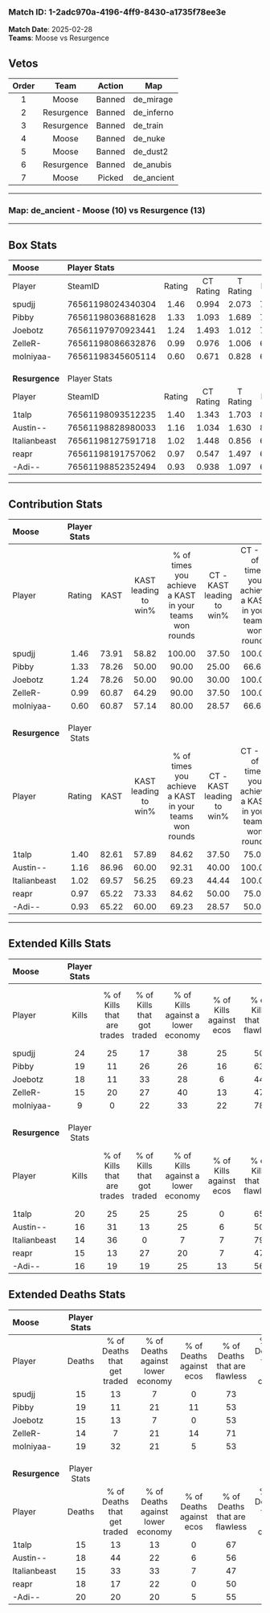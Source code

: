### Match ID: 1-2adc970a-4196-4ff9-8430-a1735f78ee3e  
**Match Date**: 2025-02-28  
**Teams**: Moose vs Resurgence  

## Vetos  

| Order | Team | Action | Map |
| :---: | :--: | :----: | --- |
| 1 | Moose | Banned | de_mirage |
| 2 | Resurgence | Banned | de_inferno |
| 3 | Resurgence | Banned | de_train |
| 4 | Moose | Banned | de_nuke |
| 5 | Moose | Banned | de_dust2 |
| 6 | Resurgence | Banned | de_anubis |
| 7 | Moose | Picked | de_ancient |

---  

### **Map**: de_ancient - Moose (10) vs Resurgence (13)  
---  

## Box Stats  

| **Moose**      | Player Stats      |        |           |          |       |       |       |         |        |      |     |
| :- | :- | :-: | :-: | :-: | :-: | :-: | :-: | :-: | :-: | :-: | :-: |
| Player         | SteamID           | Rating | CT Rating | T Rating | KAST  |  ADR  | Kills | Assists | Deaths | K/D  | HS% |
| spudjj         | 76561198024340304 |  1.46  |   0.994   |  2.073   | 73.91 | 92.2  |  24   |    3    |   15   | 1.60 | 45  |
| Pibby          | 76561198036881628 |  1.33  |   1.093   |  1.689   | 78.26 | 117.5 |  19   |   11    |   19   | 1.00 | 36  |
| Joebotz        | 76561197970923441 |  1.24  |   1.493   |  1.012   | 78.26 | 77.1  |  18   |    7    |   15   | 1.20 | 50  |
| ZelleR-        | 76561198086632876 |  0.99  |   0.976   |  1.006   | 60.87 | 71.1  |  15   |    4    |   14   | 1.07 | 53  |
| molniyaa-      | 76561198345605114 |  0.60  |   0.671   |  0.828   | 60.87 | 56.7  |   9   |    4    |   19   | 0.47 | 55  |
|                |                   |        |           |          |       |       |       |         |        |      |     |
|                |                   |        |           |          |       |       |       |         |        |      |     |
|                |                   |        |           |          |       |       |       |         |        |      |     |
| **Resurgence** | Player Stats      |        |           |          |       |       |       |         |        |      |     |
| Player         | SteamID           | Rating | CT Rating | T Rating | KAST  |  ADR  | Kills | Assists | Deaths | K/D  | HS% |
| 1talp          | 76561198093512235 |  1.40  |   1.343   |  1.703   | 82.61 | 99.7  |  20   |    3    |   15   | 1.33 | 55  |
| Austin--       | 76561198828980033 |  1.16  |   1.034   |  1.630   | 86.96 | 77.7  |  16   |    7    |   18   | 0.89 | 62  |
| Italianbeast   | 76561198127591718 |  1.02  |   1.448   |  0.856   | 69.57 | 80.7  |  14   |    4    |   15   | 0.93 | 50  |
| reapr          | 76561198191757062 |  0.97  |   0.547   |  1.497   | 65.22 | 84.5  |  15   |    4    |   18   | 0.83 | 73  |
| -Adi--         | 76561198852352494 |  0.93  |   0.938   |  1.097   | 65.22 | 70.9  |  16   |    6    |   20   | 0.80 | 25  |
---  

## Contribution Stats  

| **Moose**      | Player Stats |       |                      |                                                        |                           |                                                             |                          |                                                            |
| :- | :-: | :-: | :-: | :-: | :-: | :-: | :-: | :-: |
| Player         |    Rating    | KAST  | KAST leading to win% | % of times you achieve a KAST in your teams won rounds | CT - KAST leading to win% | CT - % of times you achieve a KAST in your teams won rounds | T - KAST leading to win% | T - % of times you achieve a KAST in your teams won rounds |
| spudjj         |     1.46     | 73.91 |        58.82         |                         100.00                         |           37.50           |                           100.00                            |          77.78           |                           100.00                           |
| Pibby          |     1.33     | 78.26 |        50.00         |                         90.00                          |           25.00           |                            66.67                            |          70.00           |                           100.00                           |
| Joebotz        |     1.24     | 78.26 |        50.00         |                         90.00                          |           30.00           |                           100.00                            |          75.00           |                           85.71                            |
| ZelleR-        |     0.99     | 60.87 |        64.29         |                         90.00                          |           37.50           |                           100.00                            |          100.00          |                           85.71                            |
| molniyaa-      |     0.60     | 60.87 |        57.14         |                         80.00                          |           28.57           |                            66.67                            |          85.71           |                           85.71                            |
|                |              |       |                      |                                                        |                           |                                                             |                          |                                                            |
|                |              |       |                      |                                                        |                           |                                                             |                          |                                                            |
|                |              |       |                      |                                                        |                           |                                                             |                          |                                                            |
| **Resurgence** | Player Stats |       |                      |                                                        |                           |                                                             |                          |                                                            |
| Player         |    Rating    | KAST  | KAST leading to win% | % of times you achieve a KAST in your teams won rounds | CT - KAST leading to win% | CT - % of times you achieve a KAST in your teams won rounds | T - KAST leading to win% | T - % of times you achieve a KAST in your teams won rounds |
| 1talp          |     1.40     | 82.61 |        57.89         |                         84.62                          |           37.50           |                            75.00                            |          72.73           |                           88.89                            |
| Austin--       |     1.16     | 86.96 |        60.00         |                         92.31                          |           40.00           |                           100.00                            |          80.00           |                           88.89                            |
| Italianbeast   |     1.02     | 69.57 |        56.25         |                         69.23                          |           44.44           |                           100.00                            |          71.43           |                           55.56                            |
| reapr          |     0.97     | 65.22 |        73.33         |                         84.62                          |           50.00           |                            75.00                            |          88.89           |                           88.89                            |
| -Adi--         |     0.93     | 65.22 |        60.00         |                         69.23                          |           28.57           |                            50.00                            |          87.50           |                           77.78                            |
---  

## Extended Kills Stats  

| **Moose**      | Player Stats |                            |                            |                                    |                         |                              |                                 |                                       |                    |           |
| :- | :-: | :-: | :-: | :-: | :-: | :-: | :-: | :-: | :-: | :-: |
| Player         |    Kills     | % of Kills that are trades | % of Kills that got traded | % of Kills against a lower economy | % of Kills against ecos | % of Kills that are flawless | % of Kills that are close duels | % of Kills that are assisted by flash | Pistol Round Kills | AWP Kills |
| spudjj         |      24      |             25             |             17             |                 38                 |           25            |              50              |                4                |                   0                   |         0          |     3     |
| Pibby          |      19      |             11             |             26             |                 26                 |           16            |              63              |                5                |                   0                   |         0          |     1     |
| Joebotz        |      18      |             11             |             33             |                 28                 |            6            |              44              |                6                |                   0                   |         0          |     1     |
| ZelleR-        |      15      |             20             |             27             |                 40                 |           13            |              47              |                7                |                   0                   |         0          |     1     |
| molniyaa-      |      9       |             0              |             22             |                 33                 |           22            |              78              |                0                |                   0                   |         0          |     1     |
|                |              |                            |                            |                                    |                         |                              |                                 |                                       |                    |           |
|                |              |                            |                            |                                    |                         |                              |                                 |                                       |                    |           |
|                |              |                            |                            |                                    |                         |                              |                                 |                                       |                    |           |
| **Resurgence** | Player Stats |                            |                            |                                    |                         |                              |                                 |                                       |                    |           |
| Player         |    Kills     | % of Kills that are trades | % of Kills that got traded | % of Kills against a lower economy | % of Kills against ecos | % of Kills that are flawless | % of Kills that are close duels | % of Kills that are assisted by flash | Pistol Round Kills | AWP Kills |
| 1talp          |      20      |             25             |             25             |                 25                 |            0            |              65              |               15                |                   5                   |         7          |     2     |
| Austin--       |      16      |             31             |             13             |                 25                 |            6            |              50              |               13                |                   0                   |         0          |     4     |
| Italianbeast   |      14      |             36             |             0              |                 7                  |            7            |              79              |                7                |                   0                   |         0          |     2     |
| reapr          |      15      |             13             |             27             |                 20                 |            7            |              47              |                0                |                   0                   |         0          |     1     |
| -Adi--         |      16      |             19             |             19             |                 25                 |           13            |              56              |                6                |                   0                   |         0          |     0     |
## Extended Deaths Stats  

| **Moose**      | Player Stats |                             |                                   |                          |                               |                            |                           |               |
| :- | :-: | :-: | :-: | :-: | :-: | :-: | :-: | :-: |
| Player         |    Deaths    | % of Deaths that get traded | % of Deaths against lower economy | % of Deaths against ecos | % of Deaths that are flawless | % of Deaths that are close | % of Deaths while blinded | Deaths to AWP |
| spudjj         |      15      |             13              |                 7                 |            0             |              73               |             0              |             0             |       2       |
| Pibby          |      19      |             11              |                21                 |            11            |              53               |             16             |             0             |       3       |
| Joebotz        |      15      |             13              |                 7                 |            0             |              53               |             7              |             0             |       0       |
| ZelleR-        |      14      |              7              |                21                 |            14            |              71               |             7              |             0             |       0       |
| molniyaa-      |      19      |             32              |                21                 |            5             |              53               |             11             |             5             |       2       |
|                |              |                             |                                   |                          |                               |                            |                           |               |
|                |              |                             |                                   |                          |                               |                            |                           |               |
|                |              |                             |                                   |                          |                               |                            |                           |               |
| **Resurgence** | Player Stats |                             |                                   |                          |                               |                            |                           |               |
| Player         |    Deaths    | % of Deaths that get traded | % of Deaths against lower economy | % of Deaths against ecos | % of Deaths that are flawless | % of Deaths that are close | % of Deaths while blinded | Deaths to AWP |
| 1talp          |      15      |             13              |                13                 |            0             |              67               |             0              |             0             |       0       |
| Austin--       |      18      |             44              |                22                 |            6             |              56               |             11             |             0             |       0       |
| Italianbeast   |      15      |             33              |                33                 |            7             |              47               |             13             |             0             |       0       |
| reapr          |      18      |             17              |                22                 |            0             |              50               |             0              |             0             |       0       |
| -Adi--         |      20      |             20              |                20                 |            5             |              55               |             0              |             0             |       0       |
